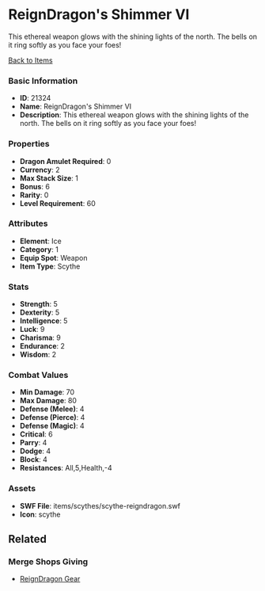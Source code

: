 # ReignDragon's Shimmer VI

This ethereal weapon glows with the shining lights of the north. The bells on it ring softly as you face your foes!

[Back to Items](../items.md)

### Basic Information

- **ID**: 21324
- **Name**: ReignDragon&#039;s Shimmer VI
- **Description**: This ethereal weapon glows with the shining lights of the north. The bells on it ring softly as you face your foes!

### Properties

- **Dragon Amulet Required**: 0
- **Currency**: 2
- **Max Stack Size**: 1
- **Bonus**: 6
- **Rarity**: 0
- **Level Requirement**: 60

### Attributes

- **Element**: Ice
- **Category**: 1
- **Equip Spot**: Weapon
- **Item Type**: Scythe

### Stats

- **Strength**: 5
- **Dexterity**: 5
- **Intelligence**: 5
- **Luck**: 9
- **Charisma**: 9
- **Endurance**: 2
- **Wisdom**: 2

### Combat Values

- **Min Damage**: 70
- **Max Damage**: 80
- **Defense (Melee)**: 4
- **Defense (Pierce)**: 4
- **Defense (Magic)**: 4
- **Critical**: 6
- **Parry**: 4
- **Dodge**: 4
- **Block**: 4
- **Resistances**: All,5,Health,-4

### Assets

- **SWF File**: items/scythes/scythe-reigndragon.swf
- **Icon**: scythe

## Related

### Merge Shops Giving

- [ReignDragon Gear](../merge-shops/380-reigndragon-gear.md)

